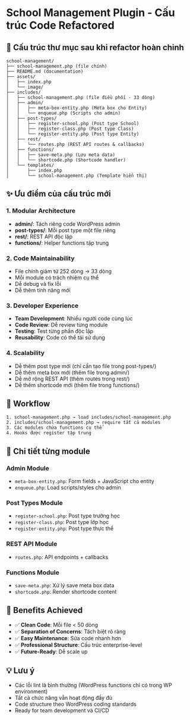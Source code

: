 # School Management Plugin - Cấu trúc Code Refactored

## 🎯 Cấu trúc thư mục sau khi refactor hoàn chỉnh

```
school-management/
├── school-management.php (file chính)
├── README.md (documentation)
├── assets/
│   ├── index.php
│   └── image/
├── includes/
│   ├── school-management.php (file điều phối - 33 dòng)
│   ├── admin/
│   │   ├── meta-box-entity.php (Meta box cho Entity)
│   │   └── enqueue.php (Scripts cho admin)
│   ├── post-types/
│   │   ├── register-school.php (Post type School)
│   │   ├── register-class.php (Post type Class)
│   │   └── register-entity.php (Post type Entity)
│   ├── rest/
│   │   └── routes.php (REST API routes & callbacks)
│   ├── functions/
│   │   ├── save-meta.php (Lưu meta data)
│   │   └── shortcode.php (Shortcode handler)
│   └── templates/
│       ├── index.php
│       └── school-management.php (Template hiển thị)
```

## ✨ Ưu điểm của cấu trúc mới

### 1. **Modular Architecture**

- **admin/**: Tách riêng code WordPress admin
- **post-types/**: Mỗi post type một file riêng
- **rest/**: REST API độc lập
- **functions/**: Helper functions tập trung

### 2. **Code Maintainability**

- File chính giảm từ 252 dòng → 33 dòng
- Mỗi module có trách nhiệm cụ thể
- Dễ debug và fix lỗi
- Dễ thêm tính năng mới

### 3. **Developer Experience**

- **Team Development**: Nhiều người code cùng lúc
- **Code Review**: Dễ review từng module
- **Testing**: Test từng phần độc lập
- **Reusability**: Code có thể tái sử dụng

### 4. **Scalability**

- Dễ thêm post type mới (chỉ cần tạo file trong post-types/)
- Dễ thêm meta box mới (thêm file trong admin/)
- Dễ mở rộng REST API (thêm routes trong rest/)
- Dễ thêm shortcode mới (thêm file trong functions/)

## 🔄 Workflow

```
1. school-management.php → load includes/school-management.php
2. includes/school-management.php → require tất cả modules
3. Các modules chứa functions cụ thể
4. Hooks được register tập trung
```

## 📁 Chi tiết từng module

### Admin Module

- `meta-box-entity.php`: Form fields + JavaScript cho entity
- `enqueue.php`: Load scripts/styles cho admin

### Post Types Module

- `register-school.php`: Post type trường học
- `register-class.php`: Post type lớp học
- `register-entity.php`: Post type thực thể

### REST API Module

- `routes.php`: API endpoints + callbacks

### Functions Module

- `save-meta.php`: Xử lý save meta box data
- `shortcode.php`: Render shortcode content

## 🚀 Benefits Achieved

- ✅ **Clean Code**: Mỗi file < 50 dòng
- ✅ **Separation of Concerns**: Tách biệt rõ ràng
- ✅ **Easy Maintenance**: Sửa code nhanh hơn
- ✅ **Professional Structure**: Cấu trúc enterprise-level
- ✅ **Future-Ready**: Dễ scale up

## 💡 Lưu ý

- Các lỗi lint là bình thường (WordPress functions chỉ có trong WP environment)
- Tất cả chức năng vẫn hoạt động đầy đủ
- Code structure theo WordPress coding standards
- Ready for team development và CI/CD

